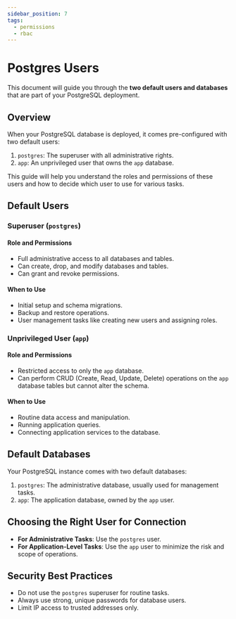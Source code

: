 ```yaml
---
sidebar_position: 7
tags:
  - permissions
  - rbac
---
```


# Postgres Users

This document will guide you through the **two default users and databases** that are part of your PostgreSQL deployment.

## Overview

When your PostgreSQL database is deployed, it comes pre-configured with two default users:

1. `postgres`: The superuser with all administrative rights.
2. `app`: An unprivileged user that owns the `app` database.

This guide will help you understand the roles and permissions of these users and how to decide which user to use for various tasks.

## Default Users

### Superuser (`postgres`)

#### Role and Permissions

- Full administrative access to all databases and tables.
- Can create, drop, and modify databases and tables.
- Can grant and revoke permissions.

#### When to Use

- Initial setup and schema migrations.
- Backup and restore operations.
- User management tasks like creating new users and assigning roles.

### Unprivileged User (`app`)

#### Role and Permissions

- Restricted access to only the `app` database.
- Can perform CRUD (Create, Read, Update, Delete) operations on the `app` database tables but cannot alter the schema.

#### When to Use

- Routine data access and manipulation.
- Running application queries.
- Connecting application services to the database.

## Default Databases

Your PostgreSQL instance comes with two default databases:

1. `postgres`: The administrative database, usually used for management tasks.
2. `app`: The application database, owned by the `app` user.

## Choosing the Right User for Connection

- **For Administrative Tasks**: Use the `postgres` user.
- **For Application-Level Tasks**: Use the `app` user to minimize the risk and scope of operations.

## Security Best Practices

- Do not use the `postgres` superuser for routine tasks.
- Always use strong, unique passwords for database users.
- Limit IP access to trusted addresses only.
